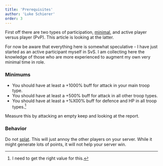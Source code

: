 ```yaml
---
title: 'Prerequisites'
author: 'Luke Schierer'
order: 3
---
```


First off there are two types of participation, [minimal], and active player
versus player (PvP). This article is looking at the latter.

For now be aware that everything here is somewhat speculative - I have just started
as an active participant myself in SvS. I am collecting here the knowledge of those
who are more experienced to augment my own very minimal time in role.

### Minimums

- You should have at least a +1000% buff for attack in your main troop type.
- You should have at least a +500% buff for attack in all other troop types.
- You should have at least a +%X00% buff for defence and HP in all troop types.[^fixme]

Measure this by attacking an empty keep and looking at the report.

### Behavior

Do not [splat]. This will just annoy the other players on your server. While
it might generate lots of points, it will not help your server win.

[splat]: /Reference/Glossary#spat
[minimal]: ./minimal

[^fixme]: I need to get the right value for this.

